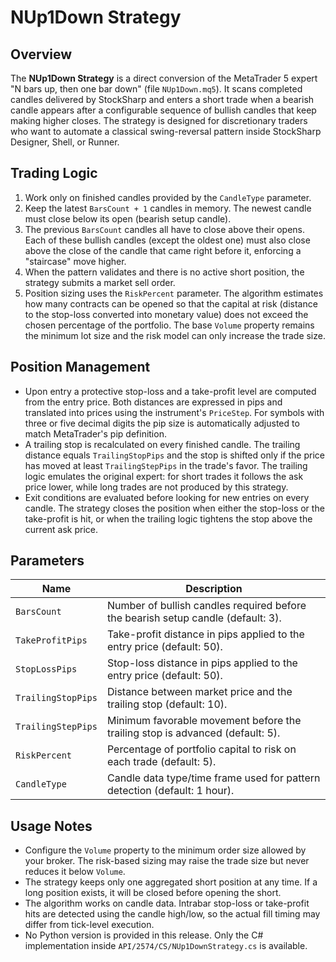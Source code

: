 # NUp1Down Strategy

## Overview
The **NUp1Down Strategy** is a direct conversion of the MetaTrader 5 expert "N bars up, then one bar down" (file `NUp1Down.mq5`).
It scans completed candles delivered by StockSharp and enters a short trade when a bearish candle appears after a configurable
sequence of bullish candles that keep making higher closes. The strategy is designed for discretionary traders who want to
automate a classical swing-reversal pattern inside StockSharp Designer, Shell, or Runner.

## Trading Logic
1. Work only on finished candles provided by the `CandleType` parameter.
2. Keep the latest `BarsCount + 1` candles in memory. The newest candle must close below its open (bearish setup candle).
3. The previous `BarsCount` candles all have to close above their opens. Each of these bullish candles (except the oldest one)
   must also close above the close of the candle that came right before it, enforcing a "staircase" move higher.
4. When the pattern validates and there is no active short position, the strategy submits a market sell order.
5. Position sizing uses the `RiskPercent` parameter. The algorithm estimates how many contracts can be opened so that the
   capital at risk (distance to the stop-loss converted into monetary value) does not exceed the chosen percentage of the
   portfolio. The base `Volume` property remains the minimum lot size and the risk model can only increase the trade size.

## Position Management
- Upon entry a protective stop-loss and a take-profit level are computed from the entry price. Both distances are expressed in
  pips and translated into prices using the instrument's `PriceStep`. For symbols with three or five decimal digits the pip size
  is automatically adjusted to match MetaTrader's pip definition.
- A trailing stop is recalculated on every finished candle. The trailing distance equals `TrailingStopPips` and the stop is
  shifted only if the price has moved at least `TrailingStepPips` in the trade's favor. The trailing logic emulates the original
  expert: for short trades it follows the ask price lower, while long trades are not produced by this strategy.
- Exit conditions are evaluated before looking for new entries on every candle. The strategy closes the position when either the
  stop-loss or the take-profit is hit, or when the trailing logic tightens the stop above the current ask price.

## Parameters
| Name | Description |
| ---- | ----------- |
| `BarsCount` | Number of bullish candles required before the bearish setup candle (default: 3). |
| `TakeProfitPips` | Take-profit distance in pips applied to the entry price (default: 50). |
| `StopLossPips` | Stop-loss distance in pips applied to the entry price (default: 50). |
| `TrailingStopPips` | Distance between market price and the trailing stop (default: 10). |
| `TrailingStepPips` | Minimum favorable movement before the trailing stop is advanced (default: 5). |
| `RiskPercent` | Percentage of portfolio capital to risk on each trade (default: 5). |
| `CandleType` | Candle data type/time frame used for pattern detection (default: 1 hour). |

## Usage Notes
- Configure the `Volume` property to the minimum order size allowed by your broker. The risk-based sizing may raise the trade
  size but never reduces it below `Volume`.
- The strategy keeps only one aggregated short position at any time. If a long position exists, it will be closed before opening
  the short.
- The algorithm works on candle data. Intrabar stop-loss or take-profit hits are detected using the candle high/low, so the
  actual fill timing may differ from tick-level execution.
- No Python version is provided in this release. Only the C# implementation inside `API/2574/CS/NUp1DownStrategy.cs` is
  available.
